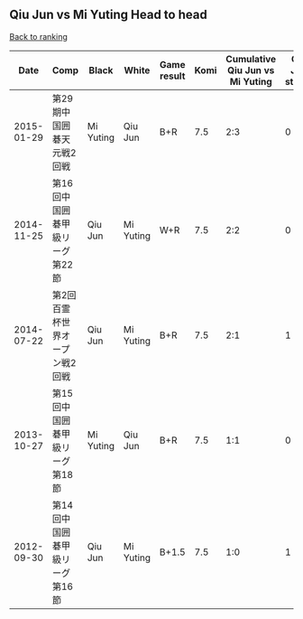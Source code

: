 ## Qiu Jun vs Mi Yuting Head to head

[Back to ranking](../../index.md)




| **Date** | **Comp** | **Black** | **White** | **Game result** | **Komi** | **Cumulative Qiu Jun vs Mi Yuting** | **Qiu Jun streak** | **Mi Yuting streak** | 
| --- | --- | --- | --- | --- | --- | --- | --- | --- |
| 2015-01-29 | 第29期中国囲碁天元戦2回戦 | Mi Yuting | Qiu Jun | B+R | 7.5 | 2:3 | 0 | 2 | 
| 2014-11-25 | 第16回中国囲碁甲級リーグ第22節 | Qiu Jun | Mi Yuting | W+R | 7.5 | 2:2 | 0 | 1 | 
| 2014-07-22 | 第2回百霊杯世界オープン戦2回戦 | Qiu Jun | Mi Yuting | B+R | 7.5 | 2:1 | 1 | 0 | 
| 2013-10-27 | 第15回中国囲碁甲級リーグ第18節 | Mi Yuting | Qiu Jun | B+R | 7.5 | 1:1 | 0 | 1 | 
| 2012-09-30 | 第14回中国囲碁甲級リーグ第16節 | Qiu Jun | Mi Yuting | B+1.5 | 7.5 | 1:0 | 1 | 0 |




